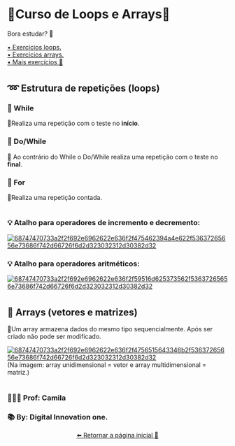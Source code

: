 #
# 💠Curso de Loops e Arrays💠

Bora estudar? 🤗

<a href ="https://github.com/Ruths2/Java/tree/main/java/curso-dio-loops-e-arrays/exercicios/exercicios-loop">• Exercícios loops.</a><br>
<a href ="https://github.com/Ruths2/Java/tree/main/java/curso-dio-loops-e-arrays/exercicios/exercicios-array">• Exercícios arrays.</a><br>
<a href ="https://github.com/Ruths2/Java/tree/main/java/codigos-testes-java">• Mais exercícios 📝</a><br>
#

## ➿ Estrutura de repetições (loops)

### 🔁 While
🔸Realiza uma repetição com o teste no **início**.

### 🔁 Do/While
🔸 Ao contrário do While o Do/While realiza uma repetição com o teste no **final**.

### 🔁 For
🔸Realiza uma repetição contada.
#

### 💡 Atalho para operadores de incremento e decremento:
<a href="https://ibb.co/0fDdsRr"><img src="https://i.ibb.co/Cn1TP3Q/68747470733a2f2f692e6962622e636f2f475462394a4e622f53637265656e73686f742d66726f6d2d323032312d30382d32.png" alt="68747470733a2f2f692e6962622e636f2f475462394a4e622f53637265656e73686f742d66726f6d2d323032312d30382d32" border="0" /></a>

### 💡 Atalho para operadores aritméticos:
<a href="https://ibb.co/tb4rnPq"><img src="https://i.ibb.co/8j0ZG4r/68747470733a2f2f692e6962622e636f2f59516d625373562f53637265656e73686f742d66726f6d2d323032312d30382d32.png" alt="68747470733a2f2f692e6962622e636f2f59516d625373562f53637265656e73686f742d66726f6d2d323032312d30382d32" border="0" /></a>
#

## 🔐 Arrays (vetores e matrizes)

🔸Um array armazena dados do mesmo tipo sequencialmente. Após ser criado não pode ser modificado.

<a href="https://ibb.co/25D1rTv"><img src="https://i.ibb.co/b7SMVks/68747470733a2f2f692e6962622e636f2f4756515643346b2f53637265656e73686f742d66726f6d2d323032312d30382d32.png" alt="68747470733a2f2f692e6962622e636f2f4756515643346b2f53637265656e73686f742d66726f6d2d323032312d30382d32" border="0" /></a>
(Na imagem: array unidimensional = vetor e array multidimensional = matriz.)
#

### 👩🏻‍🏫 Prof: Camila
### 📚 By: Digital Innovation one.

<div align= "center" >

[⬅️ Retornar a página inicial 📃](https://github.com/Ruths2/Java/tree/main/java)
</div>
